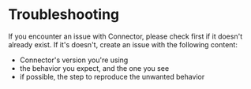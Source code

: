 # Troubleshooting

If you encounter an issue with Connector, please check first if it doesn't already exist.
If it's doesn't, create an issue with the following content:
* Connector's version you're using
* the behavior you expect, and the one you see
* if possible, the step to reproduce the unwanted behavior

